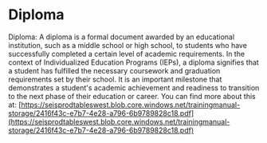 # Diploma
Diploma: A diploma is a formal document awarded by an educational institution, such as a middle school or high school, to students who have successfully completed a certain level of academic requirements. In the context of Individualized Education Programs (IEPs), a diploma signifies that a student has fulfilled the necessary coursework and graduation requirements set by their school. It is an important milestone that demonstrates a student's academic achievement and readiness to transition to the next phase of their education or career.
You can find more about this at: [https://seisprodtableswest.blob.core.windows.net/trainingmanual-storage/2416f43c-e7b7-4e28-a796-6b9789828c18.pdf](https://seisprodtableswest.blob.core.windows.net/trainingmanual-storage/2416f43c-e7b7-4e28-a796-6b9789828c18.pdf)
